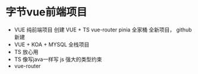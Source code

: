 # 字节vue前端项目

- VUE 纯前端项目
  创建 VUE + TS vue-router pinia 全家桶
  全新项目， github 新建
- VUE + KOA + MYSQL 全栈项目
- TS 放心用
 - TS 像写java一样写  js 强大的类型约束
- vue-router
  